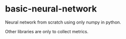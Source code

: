 # basic-neural-network

Neural network from scratch using only numpy in python.

Other libraries are only to collect metrics.
